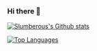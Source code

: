 ### Hi there 👋

[![Slumberous's Github stats](https://github-readme-stats.vercel.app/api?username=slumberous)](https://github.com/slumberous/github-readme-stats&show_icons=true&theme=radical)

[![Top Languages](https://github-readme-stats.vercel.app/api/top-langs/?username=Slumberous)](https://github.com/Slumberous/github-readme-stats)




<!--
**slumberous/slumberous** is a ✨ _special_ ✨ repository because its `README.md` (this file) appears on your GitHub profile.

Here are some ideas to get you started:

- 🔭 I’m currently working on ...
- 🌱 I’m currently learning ...
- 👯 I’m looking to collaborate on ...
- 🤔 I’m looking for help with ...
- 💬 Ask me about ...
- 📫 How to reach me: ...
- 😄 Pronouns: ...
- ⚡ Fun fact: ...
-->
